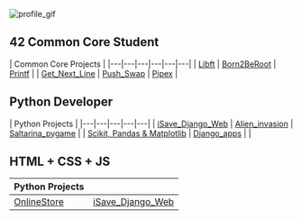 ![profile_gif](https://mir-s3-cdn-cf.behance.net/project_modules/1400/b32a8c179531059.64fb11033cc3c.gif)

## 42 Common Core Student

| Common Core Projects |
|---|---|---|---|---|---|
| [Libft](https://github.com/markelberg/libft) | [Born2BeRoot](https://github.com/markelberg/Born2beroot42) | [Printf](https://github.com/markelberg/ft_printf) |
| [Get_Next_Line](https://github.com/markelberg/get_next_line) | [Push_Swap](https://github.com/markelberg/push_swap) | [Pipex](https://github.com/markelberg/pipex) |

## Python Developer

| Python Projects |
|---|---|---|---|---|
| [iSave_Django_Web](https://github.com/markelberg/iSave-gestor-de-gastos-) | [Alien_invasion](https://github.com/markelberg/Alien_invasion_game) | [Saltarina_pygame](https://github.com/markelberg/Saltarina_game) |
| [Scikit, Pandas & Matplotlib](https://github.com/markelberg/scikit-matplotlib-pandas) | [Django_apps](https://github.com/markelberg/Django_apps) | |

## HTML + CSS + JS

| Python Projects | |
|---|---|
| [OnlineStore](https://github.com/markelberg/My-WebStore) | [iSave_Django_Web](https://github.com/markelberg/iSave-gestor-de-gastos-) |
